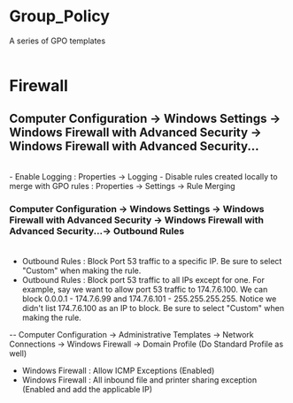# Group_Policy
A series of GPO templates<br>
<br>

# Firewall
## Computer Configuration -> Windows Settings -> Windows Firewall with Advanced Security -> Windows Firewall with Advanced Security...
<br>
- Enable Logging : Properties -> Logging
- Disable rules created locally to merge with GPO rules : Properties -> Settings -> Rule Merging

### Computer Configuration -> Windows Settings -> Windows Firewall with Advanced Security -> Windows Firewall with Advanced Security...-> Outbound Rules<br><br>
- Outbound Rules : Block Port 53 traffic to a specific IP. Be sure to select "Custom" when making the rule.
- Outbound Rules : Block port 53 traffic to all IPs except for one. For example, say we want to allow port 53 traffic to 174.7.6.100. We can block 0.0.0.1 - 174.7.6.99 and 174.7.6.101 - 255.255.255.255. Notice we didn't list 174.7.6.100 as an IP to block. Be sure to select "Custom" when making the rule.

-- Computer Configuration -> Administrative Templates -> Network Connections -> Windows Firewall -> Domain Profile (Do Standard Profile as well)
- Windows Firewall : Allow ICMP Exceptions (Enabled)
- Windows Firewall : All inbound file and printer sharing exception (Enabled and add the applicable IP)

